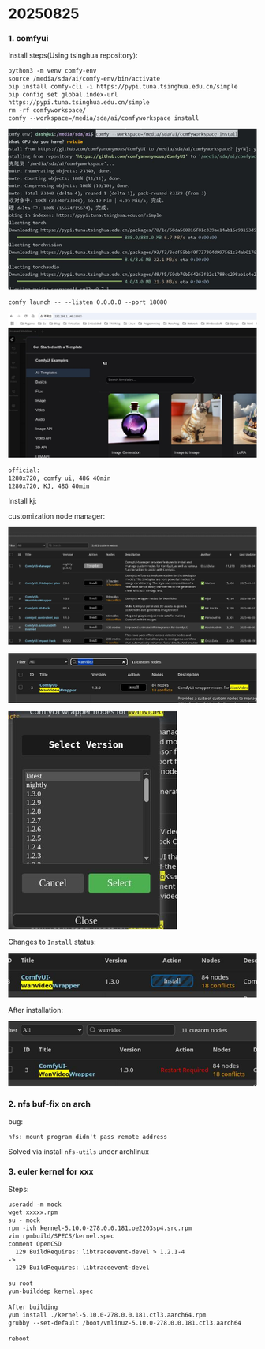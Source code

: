 # 20250825
### 1. comfyui
Install steps(Using tsinghua repository):     

```
python3 -m venv comfy-env
source /media/sda/ai/comfy-env/bin/activate
pip install comfy-cli -i https://pypi.tuna.tsinghua.edu.cn/simple
pip config set global.index-url https://pypi.tuna.tsinghua.edu.cn/simple
rm -rf comfyworkspace/
comfy --workspace=/media/sda/ai/comfyworkspace install
```

![./images/2025_08_25_11_40_19_945x610.jpg](./images/2025_08_25_11_40_19_945x610.jpg)

```
comfy launch -- --listen 0.0.0.0 --port 18080 
```

![./images/2025_08_25_11_49_22_1249x729.jpg](./images/2025_08_25_11_49_22_1249x729.jpg)

```
official: 
1280x720, comfy ui, 48G 40min
1280x720, KJ, 48G 40min
```

Install kj:     

customization node manager:    

![./images/2025_08_25_11_54_51_1315x621.jpg](./images/2025_08_25_11_54_51_1315x621.jpg)

![./images/2025_08_25_11_55_42_953x191.jpg](./images/2025_08_25_11_55_42_953x191.jpg)

![./images/2025_08_25_11_55_58_342x442.jpg](./images/2025_08_25_11_55_58_342x442.jpg)

Changes to `Install` status:    

![./images/2025_08_25_11_56_24_592x106.jpg](./images/2025_08_25_11_56_24_592x106.jpg)

After installation:     

![./images/2025_08_25_11_57_19_614x161.jpg](./images/2025_08_25_11_57_19_614x161.jpg)

### 2. nfs buf-fix on arch
bug:    

```
nfs: mount program didn't pass remote address
```
Solved via install `nfs-utils` under archlinux

### 3. euler kernel for xxx
Steps:    

```
useradd -m mock
wget xxxxx.rpm
su - mock
rpm -ivh kernel-5.10.0-278.0.0.181.oe2203sp4.src.rpm
vim rpmbuild/SPECS/kernel.spec
comment OpenCSD
  129 BuildRequires: libtraceevent-devel > 1.2.1-4
->
  129 BuildRequires: libtraceevent-devel 

su root
yum-builddep kernel.spec

After building
yum install ./kernel-5.10.0-278.0.0.181.ctl3.aarch64.rpm
grubby --set-default /boot/vmlinuz-5.10.0-278.0.0.181.ctl3.aarch64

reboot
```

